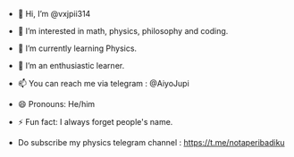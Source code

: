 - 👋 Hi, I’m @vxjpii314
- 👀 I’m interested in math, physics, philosophy and coding.
- 🌱 I’m currently learning Physics.
- 💞️ I’m an enthusiastic learner. 
- 📫 You can reach me via telegram : @AiyoJupi
- 😄 Pronouns: He/him
- ⚡ Fun fact: I always forget people's name. 

- Do subscribe my physics telegram channel : https://t.me/notaperibadiku

<!---
vxjpii314/vxjpii314 is a ✨ special ✨ repository because its `README.md` (this file) appears on your GitHub profile.
You can click the Preview link to take a look at your changes.
--->
